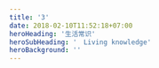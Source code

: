 ```yaml
---
title: '3'
date: 2018-02-10T11:52:18+07:00
heroHeading: '生活常识'
heroSubHeading: '　Living knowledge'
heroBackground: ''
---
```

